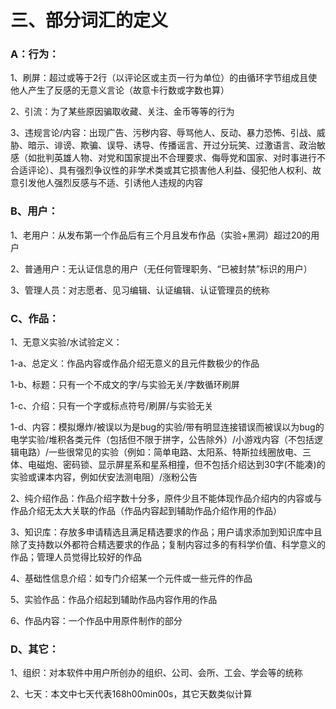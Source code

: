 # 三、部分词汇的定义

### A：行为：

1、刷屏：超过或等于2行（以评论区或主页一行为单位）的由循环字节组成且使他人产生了反感的无意义言论（故意卡行数或字数也算）

2、引流：为了某些原因骗取收藏、关注、金币等等的行为

3、违规言论/内容：出现广告、污秽内容、辱骂他人、反动、暴力恐怖、引战、威胁、暗示、诽谤、欺骗、误导、诱导、传播谣言、开过分玩笑、过激语言、政治敏感（如批判英雄人物、对党和国家提出不合理要求、侮辱党和国家、对时事进行不合适评论）、具有强烈争议性的非学术类或其它损害他人利益、侵犯他人权利、故意引发他人强烈反感与不适、引诱他人违规的内容

### B、用户：

1、老用户：从发布第一个作品后有三个月且发布作品（实验+黑洞）超过20的用户

2、普通用户：无认证信息的用户（无任何管理职务、“已被封禁”标识的用户）

3、管理人员：对志愿者、见习编辑、认证编辑、认证管理员的统称

### C、作品：

1、无意义实验/水试验定义：

1-a、总定义：作品内容或作品介绍无意义的且元件数极少的作品

1-b、标题：只有一个不成文的字/与实验无关/字数循环刷屏

1-c、介绍：只有一个字或标点符号/刷屏/与实验无关

1-d、内容：模拟爆炸/被误以为是bug的实验/带有明显连接错误而被误以为bug的电学实验/堆积各类元件（包括但不限于拼字，公告除外）/小游戏内容（不包括逻辑电路）/一些很常见的实验（例如：简单电路、太阳系、特斯拉线圈放电、三体、电磁炮、密码锁、显示屏星系和星系相撞，但不包括介绍达到30字(不能凑)的实验或课本内容，例如伏安法测电阻）/涨粉公告

2、纯介绍作品：作品介绍字数十分多，原件少且不能体现作品介绍内的内容或与作品介绍无太大关联的作品（作品内容起到辅助作品介绍作用的作品）

3、知识库：存放多申请精选且满足精选要求的作品；用户请求添加到知识库中且除了支持数以外都符合精选要求的作品；复制内容过多的有科学价值、科学意义的作品；管理人员觉得比较好的作品

4、基础性信息介绍：如专门介绍某一个元件或一些元件的作品

5、实验作品：作品介绍起到辅助作品内容作用的作品

6、作品内容：一个作品中用原件制作的部分

### D、其它：

1、组织：对本软件中用户所创办的组织、公司、会所、工会、学会等的统称

2、七天：本文中七天代表168h00min00s，其它天数类似计算
